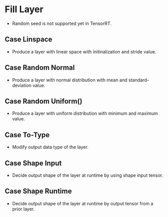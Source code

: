 # Fill Layer

+ Random seed is not supported yet in TensorRT.

## Case Linspace

+ Produce a layer with linear space with initinalization and stride value.

## Case Random Normal

+ Produce a layer with normal distribution with mean and standard-deviation value.

## Case Random Uniform()

+ Produce a layer with uniform distribution with minimum and maximum value.

## Case To-Type

+ Modify output data type of the layer.

## Case Shape Input

+ Decide output shape of the layer at runtime by using shape input tensor.

## Case Shape Runtime

+ Decide output shape of the layer at runtime by output tensor from a prior layer.
